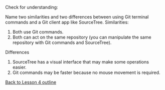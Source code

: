 Check for understanding:


Name two similarities and two differences between using Git terminal commands and a Git client app like SourceTree.
Similarities:

1. Both use Git commands.
2. Both can act on the same repository (you can manipulate the same repository with Git commands and SourceTree).

Differences

1. SourceTree has a visual interface that may make some operations easier.
2. Git commands may be faster because no mouse movement is required.


[Back to Lesson 4 outline](https://github.com/live-and-learn/git-learning/tree/master/lesson-4 "Back to lesson 4 outline")